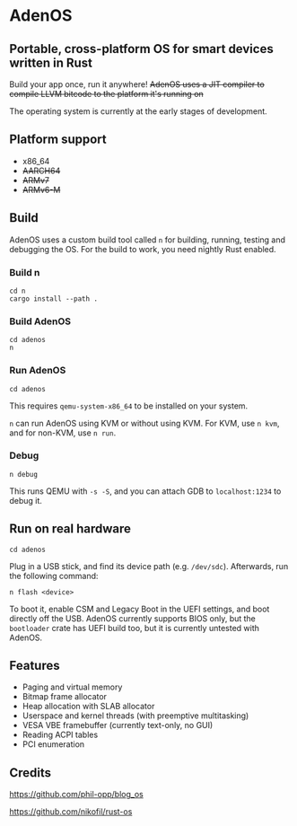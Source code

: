# AdenOS

## Portable, cross-platform OS for smart devices written in Rust

Build your app once, run it anywhere! <s>AdenOS uses a JIT compiler to compile LLVM bitcode to the platform it's running on</s>

The operating system is currently at the early stages of development.

## Platform support

- x86_64
- <s>AARCH64</s>
- <s>ARMv7</s>
- <s>ARMv6-M</s>

## Build

AdenOS uses a custom build tool called `n` for building, running, testing and debugging the OS. For the build to work, you need nightly Rust enabled.

### Build n

```
cd n
cargo install --path .
```

### Build AdenOS

```
cd adenos
n
```

### Run AdenOS

```
cd adenos
```

This requires `qemu-system-x86_64` to be installed on your system.

`n` can run AdenOS using KVM or without using KVM. For KVM, use `n kvm`, and for non-KVM, use `n run`.

### Debug

```
n debug
```

This runs QEMU with `-s -S`, and you can attach GDB to `localhost:1234` to debug it.

## Run on real hardware

```
cd adenos
```

Plug in a USB stick, and find its device path (e.g. `/dev/sdc`). Afterwards, run the following command:

```
n flash <device>
```

To boot it, enable CSM and Legacy Boot in the UEFI settings, and boot directly off the USB. AdenOS currently supports BIOS only, but the `bootloader` crate has UEFI build too, but it is currently untested with AdenOS.

## Features

- Paging and virtual memory
- Bitmap frame allocator
- Heap allocation with SLAB allocator
- Userspace and kernel threads (with preemptive multitasking)
- VESA VBE framebuffer (currently text-only, no GUI)
- Reading ACPI tables
- PCI enumeration

## Credits

https://github.com/phil-opp/blog_os

https://github.com/nikofil/rust-os
